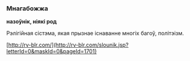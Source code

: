### Мнагабожжа
**назоўнік, ніякі род**

Рэлігійная сістэма, якая прызнае існаванне многіх багоў, політэізм.

<a rel="author">[http://rv-blr.com/](http://rv-blr.com/slounik.jsp?letterId=0&maskId=0&pageId=1701)</a>
